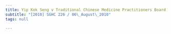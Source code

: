 ```yaml
---
title: Yip Kok Seng v Traditional Chinese Medicine Practitioners Board
subtitle: "[2010] SGHC 226 / 06\_August\_2010"
tags: null

---
```


